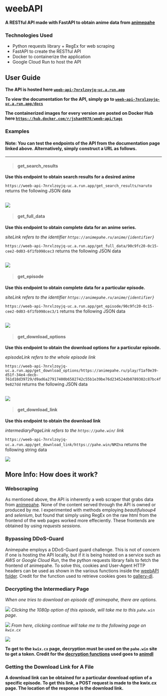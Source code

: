 # weebAPI
**A RESTful API made with FastAPI to obtain anime data from [animepahe](https://animepahe.ru/)**

### Technologies Used
- Python requests library + RegEx for web scraping
- FastAPI to create the RESTful API
- Docker to containerize the application
- Google Cloud Run to host the API

## User Guide
**The API is hosted here [`weeb-api-7nrxlzoyjq-uc.a.run.app`](https://weeb-api-7nrxlzoyjq-uc.a.run.app)**

**To view the documentation for the API, simply go to [`weeb-api-7nrxlzoyjq-uc.a.run.app/docs`](https://weeb-api-7nrxlzoyjq-uc.a.run.app/docs)**

**The containerized images for every version are posted on Docker Hub here [`https://hub.docker.com/r/jshan9078/weeb-api/tags`](https://hub.docker.com/r/jshan9078/weeb-api/tags)**

### Examples

#### **Note:** You can test the endpoints of the API from the documentation page linked above. Alternatively, simply construct a URL as follows.
-----
> #### get_search_results
**Use this endpoint to obtain search results for a desired anime**

`https://weeb-api-7nrxlzoyjq-uc.a.run.app/get_search_results/naruto` returns the following JSON data

![](https://cdn.discordapp.com/attachments/928022919337103393/1135464972726587402/image.png)
-----
> #### get_full_data
**Use this endpoint to obtain complete data for an anime series.**

*siteLink refers to the identifier `https://animepahe.ru/anime/{identifier}`*

`https://weeb-api-7nrxlzoyjq-uc.a.run.app/get_full_data/90c9fc20-0c15-cee2-0d03-6f1fb998cec3` returns the following JSON data

![](https://cdn.discordapp.com/attachments/928022919337103393/1135465749264216164/image.png)
-----
> #### get_episode
**Use this endpoint to obtain complete data for a particular episode.**

*siteLink refers to the identifier `https://animepahe.ru/anime/{identifier}`*

`https://weeb-api-7nrxlzoyjq-uc.a.run.app/get_episode/90c9fc20-0c15-cee2-0d03-6f1fb998cec3/1` returns the following JSON data

![](https://media.discordapp.net/attachments/928022919337103393/1135472403053563955/image.png?width=1440&height=90)
-----
> #### get_download_options
**Use this endpoint to obtain the download options for a particular episode.**

*episodeLink refers to the whole episode link*

`https://weeb-api-7nrxlzoyjq-uc.a.run.app/get_download_options/https://animepahe.ru/play/f1af0e39-d51f-34e4-decb-761d18d39729/d9ad6a27917400b6582742c55b1e39be76d234524db0789302c87bc4f9e827dd` returns the following JSON data

![](https://cdn.discordapp.com/attachments/928022919337103393/1135473723500134480/image.png)
-----
> #### get_download_link
**Use this endpoint to obtain the download link**

*intermediaryPageLink refers to the `https://pahe.win/` link*

`https://weeb-api-7nrxlzoyjq-uc.a.run.app/get_download_link/https://pahe.win/NMZna` returns the following string data

![](https://cdn.discordapp.com/attachments/928022919337103393/1135474860278165565/image.png)

## More Info: How does it work?

### Webscraping
As mentioned above, the API is inherently a web scraper that grabs data from [animepahe](https://animepahe.ru/). None of the content served through the API is owned or produced by me. I experimented with methods employing *beautifulsoup4* and *selenium*, but found that simply using RegEx on the raw html from the frontend of the web pages worked more effeciently. These frontends are obtained by using *requests sessions*.

### Bypassing DDoS-Guard

Animepahe employs a DDoS-Guard guard challenge. This is not of concern if one is hosting the API locally, but if it is being hosted on a service such as *AWS* or *Google Cloud Run*, the the python requests library fails to fetch the frontend of animepahe. To solve this, cookies and User-Agent HTTP headers can be used as shown in the various functions inside the [weebAPI folder](https://github.com/JonnyACCI/weebAPI/tree/main/weebAPI). Credit for the function used to retrieve cookies goes to [gallery-dl](https://github.com/mikf/gallery-dl).

### Decrypting the Intermediary Page
*When one tries to download an episode off animepahe, there are options.*

![](https://cdn.discordapp.com/attachments/928022919337103393/1135459680689332284/image.png)
*Clicking the 1080p option of this episode, will take me to this `pahe.win` page*.

![](https://cdn.discordapp.com/attachments/928022919337103393/1135460137201578044/image.png)
*From here, clicking continue will take me to the following page on `kwix.cx`*

![](https://cdn.discordapp.com/attachments/928022919337103393/1135460951630544896/image.png)

**To get to the `kwix.cx` page, decryption must be used on the `pahe.win` site to get a token. Credit for the [decryption functions](https://github.com/JonnyACCI/weebAPI/blob/main/weebAPI/downloadmanager/decrypter.py) used goes to [animdl](https://github.com/justfoolingaround/animdl)**

### Getting the Download Link for A File
**A download link can be obtained for a particular download option of a specific episode. To get this link, a POST request is made to the kwix.cx page. The location of the response is the download link.**
